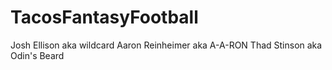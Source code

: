 # TacosFantasyFootball
Josh Ellison aka wildcard
Aaron Reinheimer aka A-A-RON
Thad Stinson aka Odin's Beard
